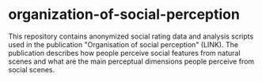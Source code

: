 # organization-of-social-perception
This repository contains anonymized social rating data and analysis scripts used in the publication "Organisation of social perception" (LINK). The publication describes how people perceive social features from natural scenes and what are the main perceptual dimensions people perceive from social scenes.
